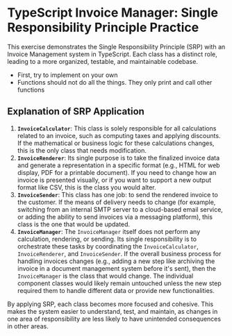 # TypeScript Invoice Manager: Single Responsibility Principle Practice

This exercise demonstrates the Single Responsibility Principle (SRP) with an Invoice Management system in TypeScript.
Each class has a distinct role, leading to a more organized, testable, and maintainable codebase.

- First, try to implement on your own
- Functions should not do all the things. They only print and call other functions

## Explanation of SRP Application

1.  **`InvoiceCalculator`**: This class is solely responsible for all calculations related to an invoice, such as computing taxes and applying discounts. If the mathematical or business logic for these calculations changes, this is the only class that needs modification.
2.  **`InvoiceRenderer`**: Its single purpose is to take the finalized invoice data and generate a representation in a specific format (e.g., HTML for web display, PDF for a printable document). If you need to change how an invoice is presented visually, or if you want to support a new output format like CSV, this is the class you would alter.
3.  **`InvoiceSender`**: This class has one job: to send the rendered invoice to the customer. If the means of delivery needs to change (for example, switching from an internal SMTP server to a cloud-based email service, or adding the ability to send invoices via a messaging platform), this class is the one that would be updated.
4.  **`InvoiceManager`**: The `InvoiceManager` itself does not perform any calculation, rendering, or sending. Its single responsibility is to orchestrate these tasks by coordinating the `InvoiceCalculator`, `InvoiceRenderer`, and `InvoiceSender`. If the overall business process for handling invoices changes (e.g., adding a new step like archiving the invoice in a document management system before it's sent), then the `InvoiceManager` is the class that would change. The individual component classes would likely remain untouched unless the new step required them to handle different data or provide new functionalities.

By applying SRP, each class becomes more focused and cohesive. This makes the system easier to understand, test, and maintain, as changes in one area of responsibility are less likely to have unintended consequences in other areas.
